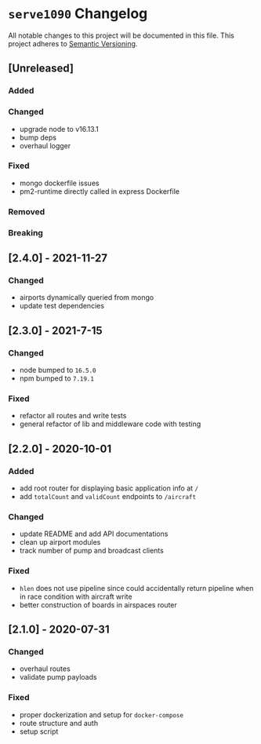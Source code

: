 # `serve1090` Changelog

All notable changes to this project will be documented in this file.
This project adheres to [Semantic Versioning](http://semver.org/).

## [Unreleased]

### Added

### Changed

- upgrade node to v16.13.1
- bump deps
- overhaul logger

### Fixed

- mongo dockerfile issues
- pm2-runtime directly called in express Dockerfile

### Removed

### Breaking

## [2.4.0] - 2021-11-27

### Changed

- airports dynamically queried from mongo
- update test dependencies

## [2.3.0] - 2021-7-15

### Changed

- node bumped to `16.5.0`
- npm bumped to `7.19.1`

### Fixed

- refactor all routes and write tests
- general refactor of lib and middleware code with testing

## [2.2.0] - 2020-10-01

### Added

- add root router for displaying basic application info at `/`
- add `totalCount` and `validCount` endpoints to `/aircraft`

### Changed

- update README and add API documentations
- clean up airport modules
- track number of pump and broadcast clients

### Fixed

- `hlen` does not use pipeline since could accidentally return pipeline when in race condition with aircraft write
- better construction of boards in airspaces router

## [2.1.0] - 2020-07-31

### Changed

- overhaul routes
- validate pump payloads

### Fixed

- proper dockerization and setup for `docker-compose`
- route structure and auth
- setup script
